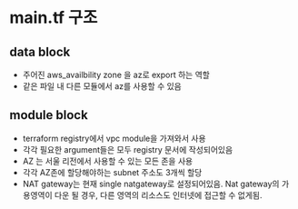 # main.tf 구조

## data block

- 주어진 aws_availbility zone 을 az로 export 하는 역할
- 같은 파일 내 다른 모듈에서 az를 사용할 수 있음

## module block

- terraform registry에서 vpc module을 가져와서 사용
- 각각 필요한 argument들은 모두 registry 문서에 작성되어있음
- AZ 는 서울 리전에서 사용할 수 있는 모든 존을 사용
- 각각 AZ존에 할당해야하는 subnet 주소도 3개씩 할당
- NAT gateway는 현재 single natgateway로 설정되어있음. Nat gateway의 가용영역이 다운 될 경우, 다른 영역의 리소스도 인터넷에 접근할 수 없게됨.
